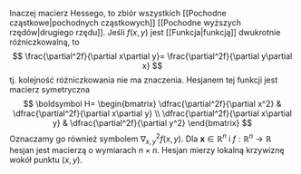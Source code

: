 Inaczej macierz Hessego, to zbiór wszystkich [[Pochodne cząstkowe|pochodnych cząstkowych]] [[Pochodne wyższych rzędów|drugiego rzędu]]. Jeśli $f(x,y)$ jest [[Funkcja|funkcją]] dwukrotnie różniczkowalną, to
$$
\frac{\partial^2f}{\partial x\partial y}=
\frac{\partial^2f}{\partial y\partial x}
$$
tj. kolejność różniczkowania nie ma znaczenia. Hesjanem tej funkcji jest macierz symetryczna
$$
\boldsymbol H=
\begin{bmatrix}
\dfrac{\partial^2f}{\partial x^2} & 
\dfrac{\partial^2f}{\partial x\partial y} \\
\dfrac{\partial^2f}{\partial x\partial y} &
\dfrac{\partial^2f}{\partial y^2}
\end{bmatrix}
$$
Oznaczamy go również symbolem $\nabla^2_{x,y}f(x,y)$. Dla $\boldsymbol x\in\mathbb R^n$ i $f:\mathbb R^n\to\mathbb R$ hesjan jest macierzą o wymiarach $n\times n$. Hesjan mierzy lokalną krzywiznę wokół punktu $(x, y)$. 


